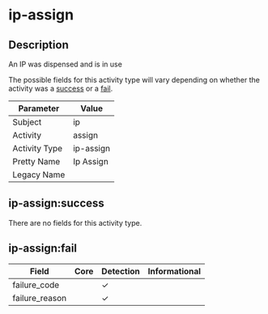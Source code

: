 ip-assign
=========

Description
-----------
An IP was dispensed and is in use

The possible fields for this activity type will vary depending on whether the activity was a [success](#ip-assignsuccess) or a [fail](#ip-assignfail).

| Parameter     | Value     |
| ------------- | --------- |
| Subject       | ip        |
| Activity      | assign    |
| Activity Type | ip-assign |
| Pretty Name   | Ip Assign |
| Legacy Name   |           |

ip-assign:success
-----------------

There are no fields for this activity type.


ip-assign:fail
--------------

| Field          | Core | Detection | Informational |
| -------------- | ---- | --------- | ------------- |
| failure_code   |      | &#10003;  |               |
| failure_reason |      | &#10003;  |               |